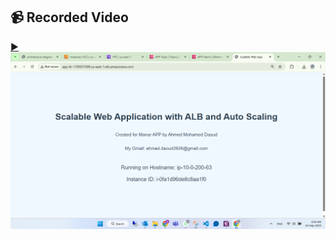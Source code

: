 ## 📹 Recorded Video
[▶️![Watch the demo](thumbnail.png)](https://drive.google.com/file/d/1fFyjdXlfiYKLiRxbyZLgfncl25sTbtoQ/view?usp=sharing)
